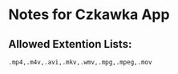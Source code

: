 # Notes for Czkawka App

## Allowed Extention Lists:

```
.mp4,.m4v,.avi,.mkv,.wmv,.mpg,.mpeg,.mov
```
